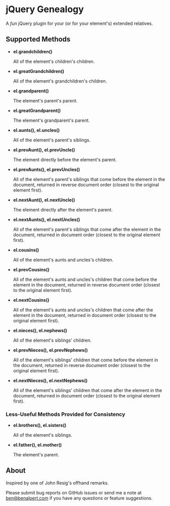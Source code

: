 # jQuery Genealogy

A _fun_ jQuery plugin for your (or for your element's) extended relatives.

## Supported Methods

- **el.grandchildren()**

    All of the element's children's children.

- **el.greatGrandchildren()**

    All of the element's grandchildren's children.

- **el.grandparent()**

    The element's parent's parent.

- **el.greatGrandparent()**

    The element's grandparent's parent.

- **el.aunts(), el.uncles()**

    All of the element's parent's siblings.

- **el.prevAunt(), el.prevUncle()**

    The element directly before the element's parent.

- **el.prevAunts(), el.prevUncles()**

    All of the element's parent's siblings that come before the element in the document, returned in reverse document order (closest to the original element first).

- **el.nextAunt(), el.nextUncle()**

    The element directly after the element's parent.

- **el.nextAunts(), el.nextUncles()**

    All of the element's parent's siblings that come after the element in the document, returned in document order (closest to the original element first).

- **el.cousins()**

    All of the element's aunts and uncles's children.

- **el.prevCousins()**

    All of the element's aunts and uncles's children that come before the element in the document, returned in reverse document order (closest to the original element first).

- **el.nextCousins()**

    All of the element's aunts and uncles's children that come after the element in the document, returned in document order (closest to the original element first).

- **el.nieces(), el.nephews()**

    All of the element's siblings' children.

- **el.prevNieces(), el.prevNephews()**

    All of the element's siblings' children that come before the element in the document, returned in reverse document order (closest to the original element first).

- **el.nextNieces(), el.nextNephews()**

    All of the element's siblings' children that come after the element in the document, returned in document order (closest to the original element first).

### Less-Useful Methods Provided for Consistency

- **el.brothers(), el.sisters()**

    All of the element's siblings.

- **el.father(), el.mother()**

    The element's parent.

## About

Inspired by one of John Resig's offhand remarks.

Please submit bug reports on GitHub issues or send me a note at ben@benalpert.com if you have any questions or feature suggestions.
